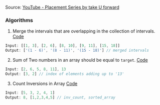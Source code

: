 Source: [YouTube - Placement Series by take U forward](https://www.youtube.com/watch?v=S6rsAlj_iB4&list=PLgUwDviBIf0p4ozDR_kJJkONnb1wdx2Ma&index=3)

### Algorithms
1. Merge the intervals that are overlapping in the collection of intervals. [Code](https://github.com/upadhyayprakash/dsa-js/blob/main/MergeIntervals.js)
```javascript
Input: [[1, 3], [2, 6], [8, 10], [9, 11], [15, 18]]
Output: ['(1 - 6)', '(8 - 11)', '(15 - 18)'] // merged intervals
```

2. Sum of Two numbers in an array should be equal to `target`. [Code](https://github.com/upadhyayprakash/dsa-js/blob/main/SumOfTwo.js)
```javascript
Input: [2, 6, 5, 8, 11], 13
Output: [3, 2] // index of elements adding up to '13'
```

3. Count Inversions in Array [Code](https://github.com/upadhyayprakash/dsa-js/blob/main/CountInversions.js)
```javascript
Input: [5, 3, 2, 4, 1]
Output: 8, [1,2,3,4,5] // inv_count, sorted_array
```